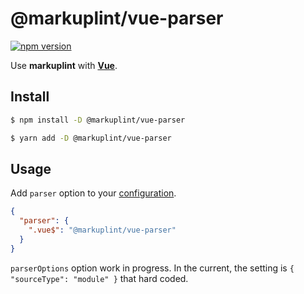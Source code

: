 # @markuplint/vue-parser

[![npm version](https://badge.fury.io/js/%40markuplint%2Fvue-parser.svg)](https://www.npmjs.com/package/@markuplint/vue-parser)

Use **markuplint** with [**Vue**](https://vuejs.org/).

## Install

```sh
$ npm install -D @markuplint/vue-parser

$ yarn add -D @markuplint/vue-parser
```

## Usage

Add `parser` option to your [configuration](https://markuplint.dev/configuration/#properties/parser).

```json
{
  "parser": {
    ".vue$": "@markuplint/vue-parser"
  }
}
```

`parserOptions` option work in progress. In the current, the setting is `{ "sourceType": "module" }` that hard coded.
